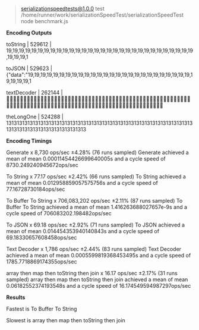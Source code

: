 
> serializationspeedtests@1.0.0 test /home/runner/work/serializationSpeedTest/serializationSpeedTest
> node benchmark.js

**Encoding Outputs**

toString | 529612 | 19,19,19,19,19,19,19,19,19,19,19,19,19,19,19,19,19,19,19,19,19,19,19,19,19,19,19,19,19,19,19,19,19,1

toJSON | 529623 | {"data":"19,19,19,19,19,19,19,19,19,19,19,19,19,19,19,19,19,19,19,19,19,19,19,19,19,19,19,19,19,19,1

textDecoder | 262144 | 

theLongOne | 524288 | 1313131313131313131313131313131313131313131313131313131313131313131313131313131313131313131313131313

**Encoding Timings**

Generate x 8,730 ops/sec ±4.28% (76 runs sampled)
Generate achieved a mean of mean 0.00011454426699640005s and a cycle speed of 8730.249240945672ops/sec

To String x 77.17 ops/sec ±2.42% (66 runs sampled)
To String achieved a mean of mean 0.012958859057575756s and a cycle speed of 77.16728730184ops/sec

To Buffer To String x 706,083,202 ops/sec ±2.11% (87 runs sampled)
To Buffer To String achieved a mean of mean 1.416263688027657e-9s and a cycle speed of 706083202.198482ops/sec

To JSON x 69.18 ops/sec ±2.92% (71 runs sampled)
To JSON achieved a mean of mean 0.014454353940140843s and a cycle speed of 69.18330657608458ops/sec

Text Decoder x 1,786 ops/sec ±2.44% (83 runs sampled)
Text Decoder achieved a mean of mean 0.0005599819368453495s and a cycle speed of 1785.7718869174355ops/sec

array then map then toString then join x 16.17 ops/sec ±2.17% (31 runs sampled)
array then map then toString then join achieved a mean of mean 0.06182552374193548s and a cycle speed of 16.174549594987297ops/sec

**Results**

Fastest is To Buffer To String

Slowest is array then map then toString then join

